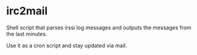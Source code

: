 # irc2mail

Shell script that parses irssi log messages and outputs the messages from the
last minutes.

Use it as a cron script and stay updated via mail.
